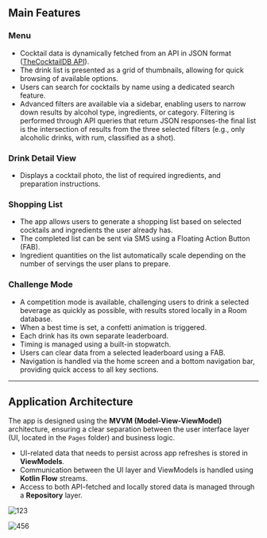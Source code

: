 ## Main Features

### Menu
- Cocktail data is dynamically fetched from an API in JSON format ([TheCocktailDB API](https://www.thecocktaildb.com/api.php)).
- The drink list is presented as a grid of thumbnails, allowing for quick browsing of available options.
- Users can search for cocktails by name using a dedicated search feature.
- Advanced filters are available via a sidebar, enabling users to narrow down results by alcohol type, ingredients, or category. Filtering is performed through API queries that return JSON responses-the final list is the intersection of results from the three selected filters (e.g., only alcoholic drinks, with rum, classified as a shot).

### Drink Detail View
- Displays a cocktail photo, the list of required ingredients, and preparation instructions.

### Shopping List
- The app allows users to generate a shopping list based on selected cocktails and ingredients the user already has.
- The completed list can be sent via SMS using a Floating Action Button (FAB).
- Ingredient quantities on the list automatically scale depending on the number of servings the user plans to prepare.

### Challenge Mode
- A competition mode is available, challenging users to drink a selected beverage as quickly as possible, with results stored locally in a Room database.
- When a best time is set, a confetti animation is triggered.
- Each drink has its own separate leaderboard.
- Timing is managed using a built-in stopwatch.
- Users can clear data from a selected leaderboard using a FAB.
- Navigation is handled via the home screen and a bottom navigation bar, providing quick access to all key sections.

---

## Application Architecture

The app is designed using the **MVVM (Model-View-ViewModel)** architecture, ensuring a clear separation between the user interface layer (UI, located in the `Pages` folder) and business logic.

- UI-related data that needs to persist across app refreshes is stored in **ViewModels**.
- Communication between the UI layer and ViewModels is handled using **Kotlin Flow** streams.
- Access to both API-fetched and locally stored data is managed through a **Repository** layer.


![123](https://github.com/user-attachments/assets/94c96ef1-f7a0-4a5e-a9fd-646fcc3dbc4a)

![456](https://github.com/user-attachments/assets/415b0bc9-087f-4d2a-b8bd-2949f9861df9)

 
